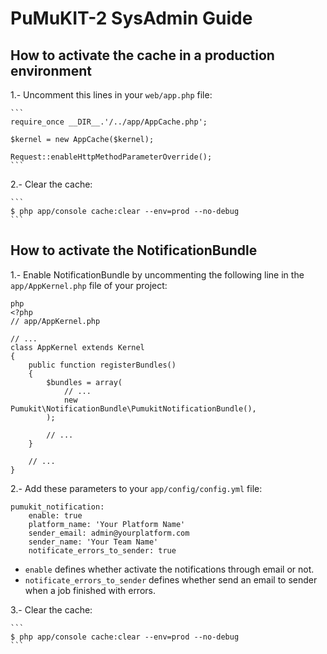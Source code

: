 PuMuKIT-2 SysAdmin Guide
========================

How to activate the cache in a production environment
-----------------------------------------------------

1.- Uncomment this lines in your `web/app.php` file:

    ```
    require_once __DIR__.'/../app/AppCache.php';

    $kernel = new AppCache($kernel);

    Request::enableHttpMethodParameterOverride();
    ```

2.- Clear the cache:

    ```
    $ php app/console cache:clear --env=prod --no-debug
    ```

How to activate the NotificationBundle
--------------------------------------

1.- Enable NotificationBundle by uncommenting the following line in the `app/AppKernel.php` file of your project:

```
php
<?php
// app/AppKernel.php

// ...
class AppKernel extends Kernel
{
    public function registerBundles()
    {
        $bundles = array(
            // ...
            new Pumukit\NotificationBundle\PumukitNotificationBundle(),
        );

        // ...
    }

    // ...
}
```

2.- Add these parameters to your `app/config/config.yml` file:

```
pumukit_notification:
    enable: true
    platform_name: 'Your Platform Name'
    sender_email: admin@yourplatform.com
    sender_name: 'Your Team Name'
    notificate_errors_to_sender: true
```

* `enable` defines whether activate the notifications through email or not.
* `notificate_errors_to_sender` defines whether send an email to sender when a job finished with errors.

3.- Clear the cache:

    ```
    $ php app/console cache:clear --env=prod --no-debug
    ```